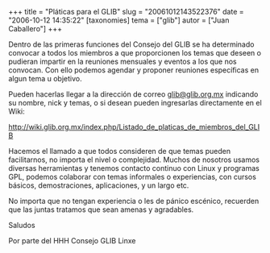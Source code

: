 +++
title = "Pláticas para el GLIB"
slug = "20061012143522376"
date = "2006-10-12 14:35:22"
[taxonomies]
tema = ["glib"]
autor = ["Juan Caballero"]
+++

Dentro de las primeras funciones del Consejo del GLIB se ha determinado
convocar a todos los miembros a que proporcionen los temas que deseen o
pudieran impartir en la reuniones mensuales y eventos a los que nos
convocan. Con ello podemos agendar y proponer reuniones específicas en
algun tema u objetivo.

Pueden hacerlas llegar a la dirección de correo glib@glib.org.mx
indicando su nombre, nick y temas, o si desean pueden ingresarlas
directamente en el Wiki:

<a href="http://wiki.glib.org.mx/index.php/Listado_de_platicas_de_miembros_del_GLIB">http://wiki.glib.org.mx/index.php/Listado_de_platicas_de_miembros_del_GLIB</a>

<!-- more -->
Hacemos el llamado a que todos consideren de que temas pueden
facilitarnos, no importa el nivel o complejidad. Muchos de nosotros
usamos diversas herramientas y tenemos contacto continuo con Linux y
programas GPL, podemos colaborar con temas informales o experiencias,
con cursos básicos, demostraciones, aplicaciones, y un largo etc.

No importa que no tengan experiencia o les de pánico escénico, recuerden
que las juntas tratamos que sean amenas y agradables.

Saludos

Por parte del HHH Consejo GLIB Linxe


